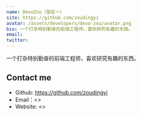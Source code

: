 ```yaml
---
name: DevoZou（邹定一）
site: https://github.com/zoudingyi
avatar: /assets/developers/devo-zou/avatar.png
bio: 一个打杂特别勤奋的前端工程师，喜欢研究有趣的东西。
email: 
twitter: 
---
```


一个打杂特别勤奋的前端工程师，喜欢研究有趣的东西。

## Contact me

- Github: <https://github.com/zoudingyi>
- Email：<>
- Website: <>
